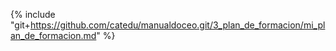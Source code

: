 {% include "git+https://github.com/catedu/manualdoceo.git/3_plan_de_formacion/mi_plan_de_formacion.md" %}